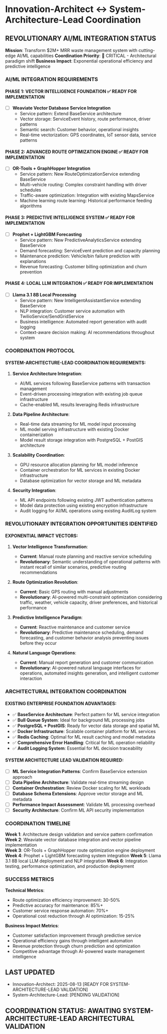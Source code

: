 # Innovation-Architect ↔ System-Architecture-Lead Coordination

## REVOLUTIONARY AI/ML INTEGRATION STATUS

**Mission**: Transform $2M+ MRR waste management system with cutting-edge AI/ML capabilities
**Coordination Priority**: 🔴 CRITICAL - Architectural paradigm shift
**Business Impact**: Exponential operational efficiency and predictive intelligence

### AI/ML INTEGRATION REQUIREMENTS

#### PHASE 1: VECTOR INTELLIGENCE FOUNDATION ✅ READY FOR IMPLEMENTATION
- [ ] **Weaviate Vector Database Service Integration**
  - Service pattern: Extend BaseService architecture 
  - Vector storage: ServiceEvent history, route performance, driver patterns
  - Semantic search: Customer behavior, operational insights
  - Real-time vectorization: GPS coordinates, IoT sensor data, service patterns

#### PHASE 2: ADVANCED ROUTE OPTIMIZATION ENGINE ✅ READY FOR IMPLEMENTATION  
- [ ] **OR-Tools + GraphHopper Integration**
  - Service pattern: New RouteOptimizationService extending BaseService
  - Multi-vehicle routing: Complex constraint handling with driver schedules
  - Traffic-aware optimization: Integration with existing MapsService
  - Machine learning route learning: Historical performance feeding algorithms

#### PHASE 3: PREDICTIVE INTELLIGENCE SYSTEM ✅ READY FOR IMPLEMENTATION
- [ ] **Prophet + LightGBM Forecasting**
  - Service pattern: New PredictiveAnalyticsService extending BaseService
  - Demand forecasting: ServiceEvent prediction and capacity planning
  - Maintenance prediction: Vehicle/bin failure prediction with explanations
  - Revenue forecasting: Customer billing optimization and churn prevention

#### PHASE 4: LOCAL LLM INTEGRATION ✅ READY FOR IMPLEMENTATION
- [ ] **Llama 3.1 8B Local Processing**
  - Service pattern: New IntelligentAssistantService extending BaseService
  - NLP integration: Customer service automation with TwilioService/SendGridService
  - Business intelligence: Automated report generation with audit logging
  - Context-aware decision making: AI recommendations throughout system

### COORDINATION PROTOCOL

#### SYSTEM-ARCHITECTURE-LEAD COORDINATION REQUIREMENTS:
1. **Service Architecture Integration**: 
   - AI/ML services following BaseService patterns with transaction management
   - Event-driven processing integration with existing job queue infrastructure
   - Cache-enabled ML results leveraging Redis infrastructure

2. **Data Pipeline Architecture**:
   - Real-time data streaming for ML model input processing
   - ML model serving infrastructure with existing Docker containerization
   - Model result storage integration with PostgreSQL + PostGIS architecture

3. **Scalability Coordination**:
   - GPU resource allocation planning for ML model inference
   - Container orchestration for ML services in existing Docker infrastructure  
   - Database optimization for vector storage and ML metadata

4. **Security Integration**:
   - ML API endpoints following existing JWT authentication patterns
   - Model data protection using existing encryption infrastructure
   - Audit logging for AI/ML operations using existing AuditLog system

### REVOLUTIONARY INTEGRATION OPPORTUNITIES IDENTIFIED

#### **EXPONENTIAL IMPACT VECTORS**:

1. **Vector Intelligence Transformation**:
   - **Current**: Manual route planning and reactive service scheduling
   - **Revolutionary**: Semantic understanding of operational patterns with instant recall of similar scenarios, predictive routing recommendations

2. **Route Optimization Revolution**:
   - **Current**: Basic GPS routing with manual adjustments
   - **Revolutionary**: AI-powered multi-constraint optimization considering traffic, weather, vehicle capacity, driver preferences, and historical performance

3. **Predictive Intelligence Paradigm**:
   - **Current**: Reactive maintenance and customer service
   - **Revolutionary**: Predictive maintenance scheduling, demand forecasting, and customer behavior analysis preventing issues before they occur

4. **Natural Language Operations**:
   - **Current**: Manual report generation and customer communication
   - **Revolutionary**: AI-powered natural language interfaces for operations, automated insights generation, and intelligent customer interaction

### ARCHITECTURAL INTEGRATION COORDINATION

#### **EXISTING ENTERPRISE FOUNDATION ADVANTAGES**:
- ✅ **BaseService Architecture**: Perfect pattern for ML service integration
- ✅ **Bull Queue System**: Ideal for background ML processing jobs
- ✅ **PostgreSQL + PostGIS**: Ready for vector data storage and spatial ML
- ✅ **Docker Infrastructure**: Scalable container platform for ML services
- ✅ **Redis Caching**: Optimal for ML result caching and model metadata
- ✅ **Comprehensive Error Handling**: Critical for ML operation reliability
- ✅ **Audit Logging System**: Essential for ML decision traceability

#### **SYSTEM ARCHITECTURE LEAD VALIDATION REQUIRED**:
- [ ] **ML Service Integration Patterns**: Confirm BaseService extension approach
- [ ] **Data Pipeline Architecture**: Validate real-time streaming design  
- [ ] **Container Orchestration**: Review Docker scaling for ML workloads
- [ ] **Database Schema Extensions**: Approve vector storage and ML metadata
- [ ] **Performance Impact Assessment**: Validate ML processing overhead
- [ ] **Security Architecture**: Confirm ML API security implementation

### COORDINATION TIMELINE

**Week 1**: Architecture design validation and service pattern confirmation
**Week 2**: Weaviate vector database integration and vector pipeline implementation  
**Week 3**: OR-Tools + GraphHopper route optimization engine deployment
**Week 4**: Prophet + LightGBM forecasting system integration
**Week 5**: Llama 3.1 8B local LLM deployment and NLP integration
**Week 6**: Integration testing, performance optimization, and production deployment

### SUCCESS METRICS

**Technical Metrics**:
- Route optimization efficiency improvement: 30-50%
- Predictive accuracy for maintenance: 85%+ 
- Customer service response automation: 70%+
- Operational cost reduction through AI optimization: 15-25%

**Business Impact Metrics**:
- Customer satisfaction improvement through predictive service
- Operational efficiency gains through intelligent automation
- Revenue protection through churn prediction and optimization
- Competitive advantage through AI-powered waste management intelligence

## LAST UPDATED
- Innovation-Architect: 2025-08-13 [READY FOR SYSTEM-ARCHITECTURE-LEAD VALIDATION]
- System-Architecture-Lead: [PENDING VALIDATION]

## COORDINATION STATUS: AWAITING SYSTEM-ARCHITECTURE-LEAD ARCHITECTURAL VALIDATION